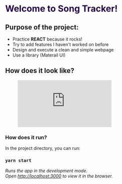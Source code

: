 <h1 style="color: #240046;"> Welcome to Song Tracker! </h1>

## Purpose of the project:

- Practice **REACT** because it rocks!
- Try to add features I haven't worked on before
- Design and execute a clean and simple webpage
- Use a library (Materail UI)

## How does it look like?

<figure class="video_container">
<iframe src="https://drive.google.com/file/d/1M0C2J_hp6rwZk1x7R9txgxBTKN0r46OR/view?usp=sharing" frameborder="0" allowfullscreen="true"> </iframe>
</figure>

<h3> How does it run? </h3>
 In the project directory, you can run:

### `yarn start`

*Runs the app in the development mode.\
Open [http://localhost:3000](http://localhost:3000) to view it in the browser.*





